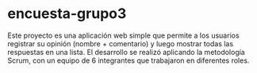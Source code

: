 # encuesta-grupo3
Este proyecto es una aplicación web simple que permite a los usuarios registrar su opinión (nombre + comentario) y luego mostrar todas las respuestas en una lista.
El desarrollo se realizó aplicando la metodología Scrum, con un equipo de 6 integrantes que trabajaron en diferentes roles.
